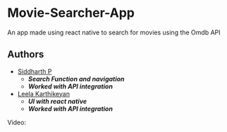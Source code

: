 # Movie-Searcher-App
An app made using react native to search for movies using the Omdb API

## Authors
- [Siddharth P](https://github.com/thirt33n)
  - ***Search Function and navigation***
  - ***Worked with API integration***
- [Leela Karthikeyan](https://github.com/LEELAKARTHIKEYAN)
  - ***UI with react native***
  - ***Worked with API integration***


Video:



